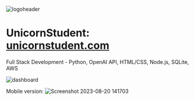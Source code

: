 ![logoheader](https://github.com/SophieBroderick/UnicornStudent/assets/71468832/a46fec3d-b60b-4f56-91cd-3ef6b682dfe2)
# UnicornStudent: [unicornstudent.com](https://unicornstudent.com/)
Full Stack Development - Python, OpenAI API, HTML/CSS, Node.js, SQLite, AWS

![dashboard](https://github.com/SophieBroderick/UnicornStudent/assets/71468832/4e54394e-c8ff-4bf8-b86c-b86d89c6a6be)

Mobile version:
![Screenshot 2023-08-20 141703](https://github.com/SophieBroderick/UnicornStudent/assets/71468832/3c8ed358-7a99-4dd8-9a84-bfe5c5d53c0b)

